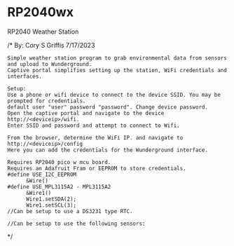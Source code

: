 # RP2040wx
 RP2040 Weather Station

/*  By: Cory S Griffis
    7/17/2023

    Simple weather station program to grab environmental data from sensors and upload to Wunderground. 
    Captive portal simplifies setting up the station, WiFi credentials and interfaces.

    Setup:
    Use a phone or wifi device to connect to the device SSID. You may be prompted for credentials. 
    default user "user" password "password". Change device password. 
    Open the captive portal and navigate to the device http://<deviceip>/wifi.
    Enter SSID and password and attempt to connect to Wifi.

    From the browser, determine the WiFi IP. and navigate to http://<deviceip>/config
    Here you can add the credentials for the Wunderground interface. 
    
    Requires RP2040 pico w mcu board. 
    Requires an Adafruit Fram or EEPROM to store credentials.
    #define USE_I2C_EEPROM
          &Wire()
    #define USE_MPL3115A2 - MPL3115A2
          &Wire1()
          Wire1.setSDA(2);
          Wire1.setSCL(3);
    //Can be setup to use a DS3231 type RTC.

    //Can be setup to use the following sensors:
    

*/